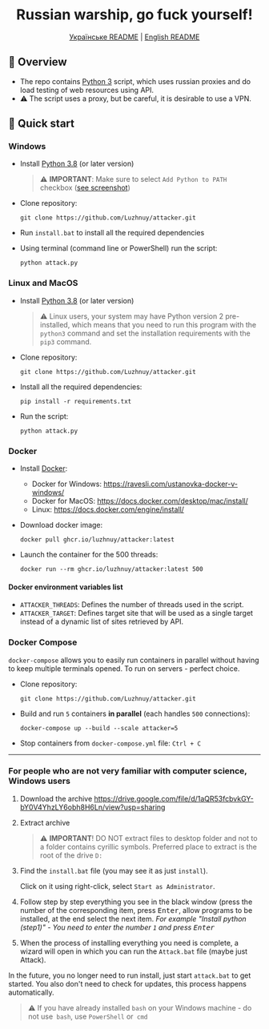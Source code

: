 <h1 align="center">Russian warship, go fuck yourself!</h1>
<p align="center">
   <a href="./README.md">Українське README</a> |
   <a href="./README_EN.md">English README</a>
</p>

## 🤔 Overview

- The repo contains [Python 3](https://python.org) script, which uses russian proxies and do load testing of web resources using API.
- ⚠ The script uses a proxy, but be careful, it is desirable to use a VPN.

## 🚀 Quick start

### Windows

- Install [Python 3.8](https://python.org) (or later version)
  > ⚠ **IMPORTANT**: Make sure to select `Add Python to PATH` checkbox ([see screenshot](http://wind10.ru/wp-content/uploads/2020/02/pp_image_4620_v0cz5agbht0001_add_Python_to_Path.png))

- Clone repository:
  ```shell
  git clone https://github.com/Luzhnuy/attacker.git
  ```

- Run `install.bat` to install all the required dependencies

- Using terminal (command line or PowerShell) run the script:

  ```shell
  python attack.py
  ```

### Linux and MacOS

- Install [Python 3.8](https://python.org) (or later version)
  > ⚠ Linux users, your system may have Python version 2 pre-installed, which means that you need to run this program with the `python3` command and set the installation requirements with the `pip3` command.

- Clone repository:
  ```shell
  git clone https://github.com/Luzhnuy/attacker.git
  ```

- Install all the required dependencies:
  ```shell
  pip install -r requirements.txt
  ```

- Run the script:
  ```shell
  python attack.py
  ```

### Docker

- Install [Docker](https://docker.com):
  - Docker for Windows: https://ravesli.com/ustanovka-docker-v-windows/
  - Docker for MacOS: https://docs.docker.com/desktop/mac/install/
  - Linux: https://docs.docker.com/engine/install/

- Download docker image:

  ```shell
  docker pull ghcr.io/luzhnuy/attacker:latest
  ```

- Launch the container for the 500 threads:

  ```shell
  docker run --rm ghcr.io/luzhnuy/attacker:latest 500
  ```

#### Docker environment variables list

- `ATTACKER_THREADS`: Defines the number of threads used in the script.
- `ATTACKER_TARGET`: Defines target site that will be used as a single target instead of a dynamic list of sites retrieved by API.

### Docker Compose

`docker-compose` allows you to easily run containers in parallel without having to keep multiple terminals opened. To run on servers - perfect choice.

- Clone repository:
  ```shell
  git clone https://github.com/Luzhnuy/attacker.git
  ```

- Build and run `5` containers **in parallel** (each handles `500` connections):

  ```shell
  docker-compose up --build --scale attacker=5
  ```

- Stop containers from `docker-compose.yml` file: `Ctrl + C`

---

### For people who are not very familiar with computer science, Windows users

1. Download the archive https://drive.google.com/file/d/1aQR53fcbvkGY-bY0V4YhzLY6obh8H6Ln/view?usp=sharing

2. Extract archive
   > ⚠ **IMPORTANT**! DO NOT extract files to desktop folder and not to a folder contains cyrillic symbols. Preferred place to extract is the root of the drive `D:`

3. Find the `install.bat` file (you may see it as just `install`).
   
   Click on it using right-click, select `Start as Administrator`.

4. Follow step by step everything you see in the black window (press the number of the corresponding item, press <kbd>Enter</kbd>, allow programs to be installed, at the end select the next item.
   <i> For example "Install python (step1)" - You need to enter the number `1` and press <kbd>Enter</kbd></i>

5. When the process of installing everything you need is complete, a wizard will open in which you can run the `Attack.bat` file (maybe just Attack).

In the future, you no longer need to run install, just start `attack.bat` to get started. You also don't need to check for updates, this process happens automatically.

> ⚠ If you have already installed `bash` on your Windows machine - do not use` bash`, use `PowerShell` or` cmd`
